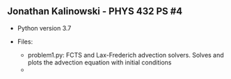 ## Jonathan Kalinowski - PHYS 432 PS #4

- Python version 3.7

- Files: 
  - problem1.py: FCTS and Lax-Frederich advection solvers. Solves and plots the advection equation with initial         conditions
  -
  
 

